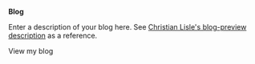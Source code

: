 
**Blog**
<divider width="w-1/3" />

Enter a description of your blog here. See [Christian Lisle's blog-preview description](https://github.com/ChristianLisle/portfolio/blob/christianlisle.io/src/content/general/blog-preview.md) as a reference.

<nuxt-link to="/blog" class="text-primary-light dark:text-primary-dark underline hover:no-underline transition">
  View my blog
</nxut-link>

